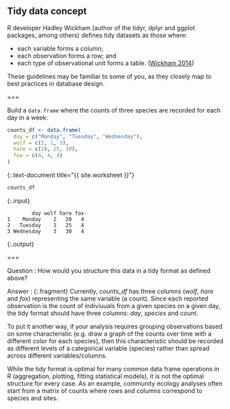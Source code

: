 ---
---

## Tidy data concept

R developer Hadley Wickham (author of the tidyr, dplyr and ggplot packages, among others) defines tidy datasets as those where:

* each variable forms a column;
* each observation forms a row; and
* each type of observational unit forms a table. ([Wickham 2014](http://www.jstatsoft.org/v59/i10/paper))

These guidelines may be familiar to some of you, as they closely map to best practices in database design.

===

Build a `data.frame` where the counts of three species are recorded for each day in a week:


~~~r
counts_df <- data.frame(
  day = c("Monday", "Tuesday", "Wednesday"),
  wolf = c(2, 1, 3),
  hare = c(20, 25, 30),
  fox = c(4, 4, 4)
)
~~~
{:.text-document title="{{ site.worksheet }}"}


~~~r
counts_df
~~~
{:.input}
~~~
        day wolf hare fox
1    Monday    2   20   4
2   Tuesday    1   25   4
3 Wednesday    3   30   4
~~~
{:.output}

===

Question
: How would you structure this data in a tidy format as defined above?

Answer
: {:.fragment} Currently, *counts_df* has three columns (*wolf*, *hare* and *fox*) representing the same variable (a count). Since each reported observation is the count of indiviuuals from a given species on a given day, the tidy format should have three columns: *day*, *species* and *count*.

<aside class="notes" markdown="block">

To put it another way, if your analysis requires grouping observations based on some characteristic (e.g. draw a graph of the counts over time with a different color for each species), then this characteristic should be recorded as different levels of a categorical variable (species) rather than spread across different variables/columns. 

While the tidy format is optimal for many common data frame operations in R (aggregation, plotting, fitting statistical models), it is not the optimal structure for every case. As an example, community ecology analyses often start from a matrix of counts where rows and columns correspond to species and sites.

</aside>
